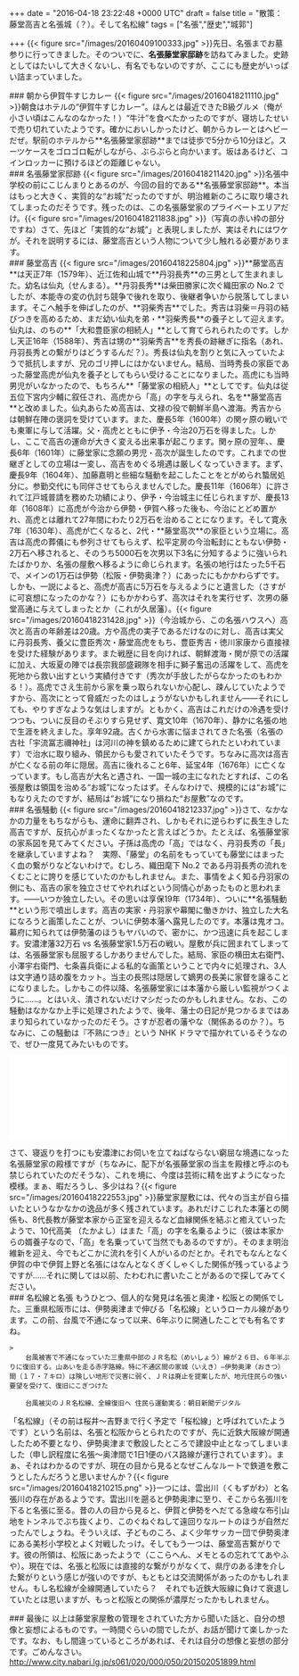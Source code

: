 
+++
date = "2016-04-18 23:22:48 +0000 UTC"
draft = false
title = "散策：藤堂高吉と名張城（？）。そして名松線"
tags = ["名張","歴史","城郭"]

+++
{{< figure src="/images/20160409100333.jpg"  >}}先日、名張までお墓参りに行ってきました。そのついでに、**名張藤堂家邸跡**を訪ねてみました。史跡としてはたいして大きくないし、有名でもないのですが、ここにも歴史がいっぱい詰まっていました。

<div class="section">
    ### 朝から伊賀牛すじカレー
    {{< figure src="/images/20160418211110.jpg"  >}}朝食はホテルの“伊賀牛すじカレー”。ほんとは最近できたB級グルメ（俺が小さい頃はこんなのなかった！）“牛汁”を食べたかったのですが、寝坊したせいで売り切れていたようです。確かにおいしかったけど、朝からカレーとはヘビーだぜ。駅前のホテルから**名張藤堂家邸跡**までは徒歩で5分から10分ほど。スーツケースをゴロゴロ転がしながら、ぶらぶらと向かいます。坂はあるけど、コインロッカーに預けるほどの距離じゃない。

</div>
<div class="section">
    ### 名張藤堂家邸跡
    {{< figure src="/images/20160418211420.jpg"  >}}名張中学校の前にこじんまりとあるのが、今回の目的である**名張藤堂家邸跡**。本当はもっと大きく、実質的な“お城”だったのですが、明治維新のころに取り壊されてしまったのだそうです。残ったのは、この名張藤堂家のプライベートエリアだけ。{{< figure src="/images/20160418211838.jpg"  >}}（写真の赤い枠の部分ですね）さて、先ほど「実質的な“お城”」と表現しましたが、実はそれにはワケが。それを説明するには、藤堂高吉という人物について少し触れる必要があります。

</div>
<div class="section">
    ### 藤堂高吉
    {{< figure src="/images/20160418225804.jpg"  >}}**藤堂高吉**は天正7年（1579年）、近江佐和山城で**丹羽長秀**の三男として生まれました。幼名は仙丸（せんまる）。**丹羽長秀**は柴田勝家に次ぐ織田家の No.2 でしたが、本能寺の変の仇討ち競争で後れを取り、後継者争いから脱落してしまいます。そこへ触手を伸ばしたのが、**羽柴秀吉**でした。秀吉は羽柴＝丹羽の結びつきを高めるため、まだ幼い仙丸を弟・**羽柴秀長**の養子として迎えます。仙丸は、のちの**「大和豊臣家の相続人」**として育てられられたのです。しかし天正16年（1588年）、秀吉は甥の**羽柴秀吉**を秀長の跡継ぎに指名（あれ、丹羽長秀との繋がりはどうするんだ？）。秀長は仙丸を割りと気に入っていたようで抵抗しますが、兄のゴリ押しにはかないません。結局、当時秀長の家臣であった藤堂高虎が仙丸を養子としてもらい受けることになりました。高虎にも当時男児がいなかったので、もちろん**「藤堂家の相続人」**としてです。仙丸は従五位下宮内少輔に叙任され、高虎から「高」の字を与えられ、名を**藤堂高吉**と改めました。仙丸あらため高吉は、文禄の役で朝鮮半島へ渡海。秀吉からは朝鮮在陣の褒詞を受けています。また、慶長5年（1600年）の関ヶ原の戦いでも東軍に与して活躍。父・高虎とともに伊予・今治20万石を得ました。しかし、ここで高吉の運命が大きく変える出来事が起こります。関ヶ原の翌年、、慶長6年（1601年）に藤堂家に念願の男児・高次が誕生したのです。これまでの世継ぎとしての立場は一変し、高吉をめぐる境遇は厳しくなっていきます。まず、慶長9年（1604年）、加藤嘉明と些細な騒動を起こしたことをとがめられ蟄居処分に。参勤交代にも同伴させてもらえませんでした。慶長11年（1606年）に許されて江戸城普請を務めた功績により、伊予・今治城主に任じられますが、慶長13年（1608年）に高虎が今治から伊勢・伊賀へ移った後も、今治にとどめ置かれ、高虎とは離れて27年間にわたり2万石を治めることになります。そして寛永7年（1630年）、高虎が亡くなると、2代・**藤堂高次**の家臣という立場に。高吉は高虎の葬儀にも参列させてもらえず、松平定房の今治転封にともない伊勢・2万石へ移されると、そのうち5000石を次男以下3名に分知するように強いられたばかりか、名張の屋敷へ移るように命じられます。名張の地行はたった5千石で、メインの1万石は伊勢（松阪・伊勢奥津？）にあったにもかかわらずです。しかも、一説によると、高虎が高吉に5万石を与えるようにと遺言した（さすがに可哀想になったのかな？）にもかかわらず、高次はそれを実行せず、次男の藤堂高通に与えてしまったとか（これが久居藩）。{{< figure src="/images/20160418231428.jpg"  >}}（今治城から、この名張ハウスへ）高次と高吉の年齢差は20歳。方や高虎の実子であるだけなのに対し、高吉は実父に丹羽長秀、養父に豊臣秀次・藤堂高虎をもち、豊臣秀吉・徳川家康から直接禄を受けた経験があります。また戦歴に目を向ければ、朝鮮渡海・関が原での活躍に加え、大坂夏の陣では長宗我部盛親隊を相手に獅子奮迅の活躍をして、高虎を死地から救い出すという実績付きです（秀次が手放したがらなかったのもわかる！）。高虎でさえ生前から家を乗っ取られないか心配し、疎んじていたようですから、高次にとって脅威だったのはしょうがないかもしれません――それにしても、やりすぎなような気はしますが。ともかく、高吉はこれだけの冷遇を受けつつも、ついに反目のそぶりすら見せず、寛文10年（1670年）、静かに名張の地で生涯を終えました。享年92歳。古くから水害に悩まされてきた名張（名張の古社「宇流冨志禰神社」は河川の神を鎮めるために建てられたといわれています）で治水に取り組み、領民からも愛されていたそうです。ちなみに高次は高吉が亡くなる前の年に隠居。高吉に後れること6年、延宝4年（1676年）に亡くなっています。もし高吉が大名と遇され、一国一城の主になれたとすれば、この名張屋敷は領国を治める“お城”になったはず。そんなわけで、規模的には“お城”にもなりえたのですが、結局は“お城”になり損ねた“お屋敷”なのです。

</div>
<div class="section">
    ### 名張騒動
    {{< figure src="/images/20160418212337.jpg"  >}}さて、なかなかの力量をもちながらも、運命に翻弄され、しかもそれに逆らわずに長生きした高吉ですが、反抗心がまったくなかったと言えばどうか。たとえば、名張藤堂家の家系図を見てみてください。子孫は高虎の「高」ではなく、丹羽長秀の「長」を継承していますよね？　実際、「藤堂」の名前をもっていても藤堂にはまったく血の繋がりなどないわけで。むしろ、織田麾下 No.2 である丹羽長秀の流れをくむことに誇りを感じていたのかもしれません。また、事情をよく知る丹羽家の側にも、高吉の家を独立させてやれればという同情心があったものと思われます。――いつか独立したい。その思いは享保19年（1734年）、ついに**名張騒動**という形で噴出します。高吉の実家・丹羽家や幕閣に働きかけ、独立した大名になろうと画策したことが、ついに伊勢本藩へ露見したのです。本藩は鬼オコ。幕府に知られては伊勢藩のほうもヤバいので、密かに、かつ迅速に兵を起こします。安濃津藩32万石 vs 名張藤堂家1.5万石の戦い。屋敷が兵に囲まれてしまっては、名張藤堂家も屈服するしかありませんでした。結局、家臣の横田太右衛門、小澤宇右衛門、七条喜兵衛による私的な画策ということで内々に処理され、3人は文字通り詰め腹をカット。当主の長煕は隠居して嫡男の長美に家督を譲ることになりました。しかもこの件以降、名張藤堂家には本藩から厳しい監視がつくように……。とはいえ、潰されないだけマシだったのかもしれません。なお、この騒動はなかなか上手に処理されたようで、後年、藩士の日記が見つかるまではあまり知られていなかったのだそう。さすが忍者の藩やな（関係あるのか？）。ちなみに、この騒動は『不熟につき』という NHK ドラマで描かれているそうなので、ぜひ一度見てみたいものです。<iframe src="//hatenablog-parts.com/embed?url=http%3A%2F%2Fcgi2.nhk.or.jp%2Farchives%2Ftv60bin%2Fdetail%2Findex.cgi%3Fdas_id%3DD0009040268_00000" title="ドラマスペシャル　不熟につき・・・・－藤堂家城代家老の日誌より－" class="embed-card embed-webcard" scrolling="no" frameborder="0" style="display: block; width: 100%; height: 155px; max-width: 500px; margin: 10px 0px;"></iframe>さて、寝返りを打つにも安濃津にお伺いを立てねばならない窮屈な境遇になった名張藤堂家の殿様ですが（ちなみに、配下が名張藤堂家の当主を殿様と呼ぶのも禁じられていたのだそうな）、これを境に、今度は芸術に精を出すようになった模様。まぁ、暇だろうし、多少はね？{{< figure src="/images/20160418222553.jpg"  >}}藤堂家屋敷には、代々の当主が自ら描いたというなかなかの逸品が多く残されています。あれだけこじれた本藩との関係も、8代長教が藤堂本家から正室を迎えるなど血縁関係を結ぶと癒えていったようで、10代高美 （たかよし）はまた「高」の字を名乗るように（彼は本家からの婿養子なので、「高」を名乗っていて当然でもあるのですが）。そのまま明治維新を迎え、今でもどこかに流れを引く人がいるのだとか。それでもなんとなく伊賀の中で伊賀上野と名張にはなんとなくぎくしゃくした関係が残っているようですが……それに関しては以前、たわむれに書いたことがあるので探してみてください。

</div>
<div class="section">
    ### 名松線と名張
    もうひとつ、個人的な発見は名張と奥津・松阪との関係でした。三重県松阪市には、伊勢奥津まで伸びる「名松線」というローカル線があります。この前、台風で不通になって以来、6年ぶりに開通したことでも有名ですね。

    >
        台風被害で不通になっていた三重県中部のＪＲ名松（めいしょう）線が２６日、６年半ぶりに復旧する。山あいを走る赤字路線。特に不通区間の家城（いえき）―伊勢奥津（おきつ）間（１７・７キロ）は険しい地形で災害に弱く、ＪＲは廃止を提案したが、地元住民らの強い要望を受けて、復旧にこぎつけた

        台風被災のＪＲ名松線、全線復旧へ 住民ら運動実る：朝日新聞デジタル
    
「名松線」（その前は桜井～吉野まで行く予定で「桜松線」と呼ばれていたようです）という名前は、名張と松阪からとられたのですが、先に近鉄大阪線が開通したため不要となり、伊勢奥津まで敷設したところで建設中止となってしまいました（申し訳程度に名張～奥津間で1日1便のバス路線が運行されています）。まぁ、それはわかるのですが、現在の目から見るとなぜこんなルートで鉄道を敷こうとしたんだろうと思いませんか？{{< figure src="/images/20160418210215.png"  >}}一つには、雲出川（くもずがわ）と名張川の存在があるようです。雲出川を遡ると伊勢奥津に至り、そこから名張川を下ると名張に至る。昔の人の目から見ると、伊賀と伊勢をへだてる急峻な布引山地をトンネルでぶち抜くより、このぐねぐねして遠回りなルートのほうが自然だったんでしょうね。そういえば、子どものころ、よく少年サッカー団で伊勢奥津にある美杉小学校とよく対戦したっけ。そしてもう一つは、藤堂高吉繋がりです。彼の所領は、松阪にあったようで（ここらへん、メモとるの忘れててあやふや）。現在では、名張と松阪には直接的な繋がりがなくて、県庁のある津を介した繋がりという感じが強いのですが、もともとは交流関係があったのかもしれません。もし名松線が全線開通していたら？　それでも近鉄大阪線に負けて衰退していたとは思いますが、もっと松阪との関係が濃厚だったかもしれません。

</div>
<div class="section">
    ### 最後に
    以上は藤堂家屋敷の管理をされていた方から聞いた話と、自分の想像と妄想によるものです。一時間ぐらいの間でしたが、お話が聞けて楽しかったです。なお、もし間違っているところがあれば、それは自分の想像と妄想の部分です。ごめんなさい。<a href="http://www.city.nabari.lg.jp/s061/020/000/050/201502051899.html">http://www.city.nabari.lg.jp/s061/020/000/050/201502051899.html</a>

</div>

